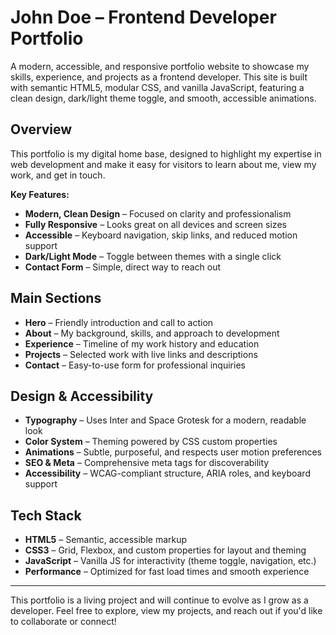 # John Doe – Frontend Developer Portfolio

A modern, accessible, and responsive portfolio website to showcase my skills, experience, and projects as a frontend developer. This site is built with semantic HTML5, modular CSS, and vanilla JavaScript, featuring a clean design, dark/light theme toggle, and smooth, accessible animations.

## Overview

This portfolio is my digital home base, designed to highlight my expertise in web development and make it easy for visitors to learn about me, view my work, and get in touch.

**Key Features:**
- **Modern, Clean Design** – Focused on clarity and professionalism
- **Fully Responsive** – Looks great on all devices and screen sizes
- **Accessible** – Keyboard navigation, skip links, and reduced motion support
- **Dark/Light Mode** – Toggle between themes with a single click
- **Contact Form** – Simple, direct way to reach out

## Main Sections

- **Hero** – Friendly introduction and call to action
- **About** – My background, skills, and approach to development
- **Experience** – Timeline of my work history and education
- **Projects** – Selected work with live links and descriptions
- **Contact** – Easy-to-use form for professional inquiries

## Design & Accessibility

- **Typography** – Uses Inter and Space Grotesk for a modern, readable look
- **Color System** – Theming powered by CSS custom properties
- **Animations** – Subtle, purposeful, and respects user motion preferences
- **SEO & Meta** – Comprehensive meta tags for discoverability
- **Accessibility** – WCAG-compliant structure, ARIA roles, and keyboard support

## Tech Stack

- **HTML5** – Semantic, accessible markup
- **CSS3** – Grid, Flexbox, and custom properties for layout and theming
- **JavaScript** – Vanilla JS for interactivity (theme toggle, navigation, etc.)
- **Performance** – Optimized for fast load times and smooth experience

---

This portfolio is a living project and will continue to evolve as I grow as a developer. Feel free to explore, view my projects, and reach out if you'd like to collaborate or connect!